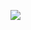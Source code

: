 [<img src="https://innovationboiler.com/wp-content/uploads/2017/01/vitoone_rz_170310_logo_rot-800x166.png">](http://www.vito.one/index.html)
